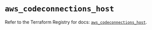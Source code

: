 # `aws_codeconnections_host`

Refer to the Terraform Registry for docs: [`aws_codeconnections_host`](https://registry.terraform.io/providers/hashicorp/aws/6.14.1/docs/resources/codeconnections_host).
